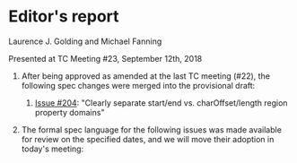 # Editor's report

Laurence J. Golding and Michael Fanning

Presented at TC Meeting #23, September 12th, 2018

1. After being approved as amended at the last TC meeting (#22), the following spec changes were merged into the provisional draft:

    1. [Issue #204](https://github.com/oasis-tcs/sarif-spec/issues/204): "Clearly separate start/end vs. charOffset/length region property domains"

1. The formal spec language for the following issues was made available for review on the specified dates, and we will move their adoption in today's meeting:

